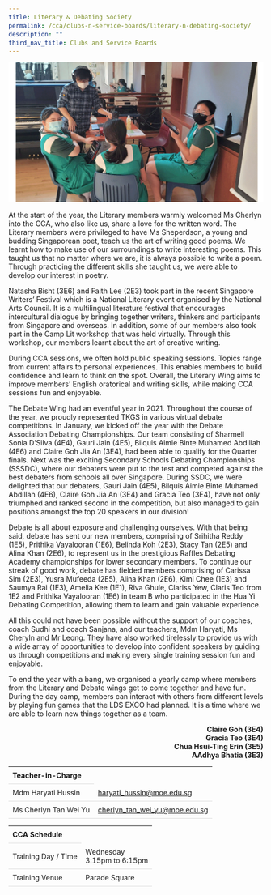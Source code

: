 ```yaml
---
title: Literary & Debating Society
permalink: /cca/clubs-n-service-boards/literary-n-debating-society/
description: ""
third_nav_title: Clubs and Service Boards
---
```

<style>
table {
  border-collapse: collapse;
  width: 100%;
}

th, td {
  padding: 8px;
  text-align: left;
  border-bottom: 1px solid #ddd;
}

tr:hover {background-color: #F5F5DC;}
</style>

<img src="/images/CCA/Debate_Club/debate.gif">

<p>At the start of the year, the Literary members warmly welcomed Ms Cherlyn into the CCA, who also like us, share a love for the written word. The Literary members were privileged to have Ms Sheperdson, a young and budding Singaporean poet, teach us the art of writing good poems. We learnt how to make use of our surroundings to write interesting poems. This taught us that no matter where we are, it is always possible to write a poem. Through practicing the different skills she taught us, we were able to develop our interest in poetry.&nbsp;</p>
<p>Natasha Bisht (3E6) and Faith Lee (2E3) took part in the recent Singapore Writers’ Festival which is a National Literary event organised by the National Arts Council. It is a multilingual literature festival that encourages intercultural dialogue by bringing together writers, thinkers and participants from Singapore and overseas. In addition, some of our members also took part in the Camp Lit workshop that was held virtually. Through this workshop, our members learnt about the art of creative writing.</p>
<p>During CCA sessions, we often hold public speaking sessions. Topics range from current affairs to personal experiences. This enables members to build confidence and learn to think on the spot. Overall, the Literary Wing aims to improve members’ English oratorical and writing skills, while making CCA sessions fun and enjoyable.&nbsp;</p>
<p>The Debate Wing had an eventful year in 2021. Throughout the course of the year, we proudly represented TKGS in various virtual debate competitions. In January, we kicked off the year with the Debate Association Debating Championships. Our team consisting of Sharmell Sonia D’Silva (4E4), Gauri Jain (4E5), Bilquis Aimie Binte Muhamed Abdillah (4E6) and Claire Goh Jia An (3E4), had been able to qualify for the Quarter finals. Next was the exciting Secondary Schools Debating Championships (SSSDC), where our debaters were put to the test and competed against the best debaters from schools all over Singapore. During SSDC, we were delighted that our debaters, Gauri Jain (4E5), Bilquis Aimie Binte Muhamed Abdillah (4E6), Claire Goh Jia An (3E4) and Gracia Teo (3E4), have not only triumphed and ranked second in the competition, but also managed to gain positions amongst the top 20 speakers in our division!</p>
<p>Debate is all about exposure and challenging ourselves. With that being said, debate has sent our new members, comprising of Srihitha Reddy (1E5), Prithika Vayalooran (1E6), Belinda Koh (2E3), Stacy Tan (2E5) and Alina Khan (2E6), to represent us in the prestigious Raffles Debating Academy championships for lower secondary members. To continue our streak of good work, debate has fielded members comprising of Carissa Sim (2E3), Yusra Mufeeda (2E5), Alina Khan (2E6), Kimi Chee (1E3) and Saumya Rai (1E3), Amelia Kee (1E1), Riva Ghule, Clariss Yew, Claris Teo from 1E2 and Prithika Vayalooran (1E6) in team B who participated in the Hua Yi Debating Competition, allowing them to learn and gain valuable experience.&nbsp;</p>
<p>All this could not have been possible without the support of our coaches, coach Sudhi and coach Sanjana, and our teachers, Mdm Haryati, Ms Cheryln and Mr Leong. They have also worked tirelessly to provide us with a wide array of opportunities to develop into confident speakers by guiding us through competitions and making every single training session fun and enjoyable.&nbsp;</p>
<p>To end the year with a bang, we organised a yearly camp where members from the Literary and Debate wings get to come together and have fun. During the day camp, members can interact with others from different levels by playing fun games that the LDS EXCO had planned. It is a time where we are able to learn new things together as a team.&nbsp;</p>
<p style="text-align: right;"><strong>Claire Goh (3E4)</strong><br><strong>Gracia Teo (3E4)</strong><br><strong>Chua Hsui-Ting Erin (3E5)</strong><br><strong>AAdhya Bhatia (3E3)</strong></p>

<table>
	<tbody>
		<tr>
			<th colspan="1">Teacher-in-Charge</th>
</tr>
		<tr>
	<td rowspan="1">Mdm Haryati Hussin</td>
 <td><a target="" href="mailto:haryati_hussin@moe.edu.sg">haryati_hussin@moe.edu.sg</a></td>
	 	</tr>
<tr>
	<td rowspan="1">Ms Cherlyn Tan Wei Yu</td>
 <td><a target="" href="mailto:cherlyn_tan_wei_yu@moe.edu.sg">cherlyn_tan_wei_yu@moe.edu.sg</a></td>
	 	</tr>
	</tbody>
</table>
<table>
	<tbody>
		<tr>
			<th colspan="1">CCA Schedule</th>
</tr>
		<tr>
	<td rowspan="1"> Training Day / Time</td>
<td>Wednesday<br>
	3:15pm to 6:15pm</td>
	 	</tr>
<tr>
	<td rowspan="1">Training Venue</td>
 <td rowspan="1">Parade Square</td>
	</tr>
</tbody>
</table>